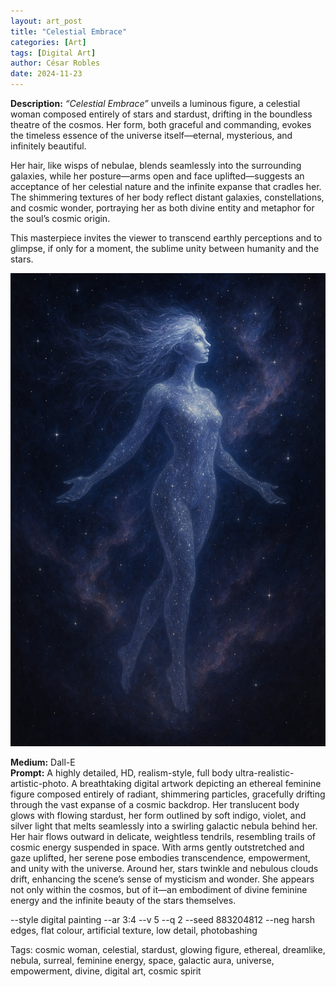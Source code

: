 ```yaml
---
layout: art_post
title: "Celestial Embrace"
categories: [Art]
tags: [Digital Art]
author: César Robles
date: 2024-11-23
---
```

**Description:** *“Celestial Embrace”* unveils a luminous figure, a celestial woman composed entirely of stars and stardust, drifting in the boundless theatre of the cosmos. Her form, both graceful and commanding, evokes the timeless essence of the universe itself—eternal, mysterious, and infinitely beautiful.

Her hair, like wisps of nebulae, blends seamlessly into the surrounding galaxies, while her posture—arms open and face uplifted—suggests an acceptance of her celestial nature and the infinite expanse that cradles her. The shimmering textures of her body reflect distant galaxies, constellations, and cosmic wonder, portraying her as both divine entity and metaphor for the soul’s cosmic origin.

This masterpiece invites the viewer to transcend earthly perceptions and to glimpse, if only for a moment, the sublime unity between humanity and the stars.

![Celestial Embrace](/imag/digital_art/Celestial_Embrace.jpg)

**Medium:** Dall-E\
**Prompt:** A highly detailed, HD, realism-style,  full body ultra-realistic-artistic-photo. A breathtaking digital artwork depicting an ethereal feminine figure composed entirely of radiant, shimmering particles, gracefully drifting through the vast expanse of a cosmic backdrop. Her translucent body glows with flowing stardust, her form outlined by soft indigo, violet, and silver light that melts seamlessly into a swirling galactic nebula behind her. Her hair flows outward in delicate, weightless tendrils, resembling trails of cosmic energy suspended in space. With arms gently outstretched and gaze uplifted, her serene pose embodies transcendence, empowerment, and unity with the universe. Around her, stars twinkle and nebulous clouds drift, enhancing the scene’s sense of mysticism and wonder. She appears not only within the cosmos, but of it—an embodiment of divine feminine energy and the infinite beauty of the stars themselves.

--style digital painting --ar 3:4 --v 5 --q 2 --seed 883204812 --neg harsh edges, flat colour, artificial texture, low detail, photobashing

Tags: cosmic woman, celestial, stardust, glowing figure, ethereal, dreamlike, nebula, surreal, feminine energy, space, galactic aura, universe, empowerment, divine, digital art, cosmic spirit